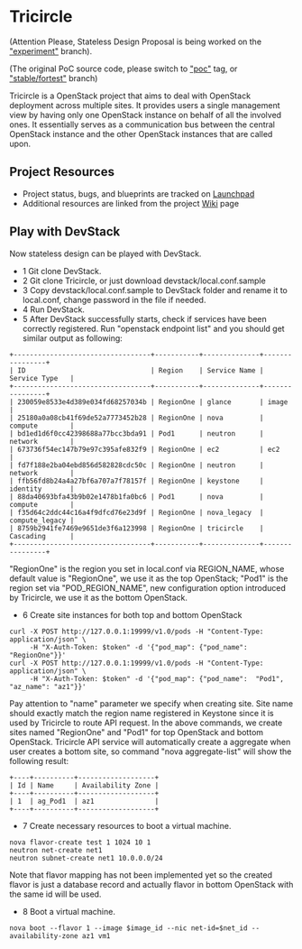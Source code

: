 # Tricircle

(Attention Please, Stateless Design Proposal is being worked on the
["experiment"](https://github.com/openstack/tricircle/tree/experiment) branch).

(The original PoC source code, please switch to
["poc"](https://github.com/openstack/tricircle/tree/poc) tag, or
["stable/fortest"](https://github.com/openstack/tricircle/tree/stable/fortest)
branch)

Tricircle is a OpenStack project that aims to deal with OpenStack deployment
across multiple sites. It provides users a single management view by having
only one OpenStack instance on behalf of all the involved ones. It essentially
serves as a communication bus between the central OpenStack instance and the
other OpenStack instances that are called upon.

## Project Resources
- Project status, bugs, and blueprints are tracked on
[Launchpad](https://launchpad.net/tricircle)
- Additional resources are linked from the project
[Wiki](https://wiki.openstack.org/wiki/Tricircle) page

## Play with DevStack
Now stateless design can be played with DevStack.

- 1 Git clone DevStack.
- 2 Git clone Tricircle, or just download devstack/local.conf.sample
- 3 Copy devstack/local.conf.sample to DevStack folder and rename it to
local.conf, change password in the file if needed.
- 4 Run DevStack.
- 5 After DevStack successfully starts, check if services have been correctly
registered. Run "openstack endpoint list" and you should get similar output
as following:
```
+----------------------------------+-----------+--------------+----------------+
| ID                               | Region    | Service Name | Service Type   |
+----------------------------------+-----------+--------------+----------------+
| 230059e8533e4d389e034fd68257034b | RegionOne | glance       | image          |
| 25180a0a08cb41f69de52a7773452b28 | RegionOne | nova         | compute        |
| bd1ed1d6f0cc42398688a77bcc3bda91 | Pod1      | neutron      | network        |
| 673736f54ec147b79e97c395afe832f9 | RegionOne | ec2          | ec2            |
| fd7f188e2ba04ebd856d582828cdc50c | RegionOne | neutron      | network        |
| ffb56fd8b24a4a27bf6a707a7f78157f | RegionOne | keystone     | identity       |
| 88da40693bfa43b9b02e1478b1fa0bc6 | Pod1      | nova         | compute        |
| f35d64c2ddc44c16a4f9dfcd76e23d9f | RegionOne | nova_legacy  | compute_legacy |
| 8759b2941fe7469e9651de3f6a123998 | RegionOne | tricircle    | Cascading      |
+----------------------------------+-----------+--------------+----------------+
```
"RegionOne" is the region you set in local.conf via REGION_NAME, whose default
value is "RegionOne", we use it as the top OpenStack; "Pod1" is the region set
via "POD_REGION_NAME", new configuration option introduced by Tricircle,
we use it as the bottom OpenStack.
- 6 Create site instances for both top and bottom OpenStack
```
curl -X POST http://127.0.0.1:19999/v1.0/pods -H "Content-Type: application/json" \
     -H "X-Auth-Token: $token" -d '{"pod_map": {"pod_name":  "RegionOne"}}'
curl -X POST http://127.0.0.1:19999/v1.0/pods -H "Content-Type: application/json" \
     -H "X-Auth-Token: $token" -d '{"pod_map": {"pod_name":  "Pod1", "az_name": "az1"}}'
```
Pay attention to "name" parameter we specify when creating site. Site name
should exactly match the region name registered in Keystone since it is used
by Tricircle to route API request. In the above commands, we create sites named
"RegionOne" and "Pod1" for top OpenStack and bottom OpenStack. Tricircle API
service will automatically create a aggregate when user creates a bottom site,
so command "nova aggregate-list" will show the following result:
```
+----+----------+-------------------+
| Id | Name     | Availability Zone |
+----+----------+-------------------+
| 1  | ag_Pod1  | az1               |
+----+----------+-------------------+
```
- 7 Create necessary resources to boot a virtual machine.
```
nova flavor-create test 1 1024 10 1
neutron net-create net1
neutron subnet-create net1 10.0.0.0/24
```
Note that flavor mapping has not been implemented yet so the created flavor is
just a database record and actually flavor in bottom OpenStack with the same id
will be used.
- 8 Boot a virtual machine.
```
nova boot --flavor 1 --image $image_id --nic net-id=$net_id --availability-zone az1 vm1
```
